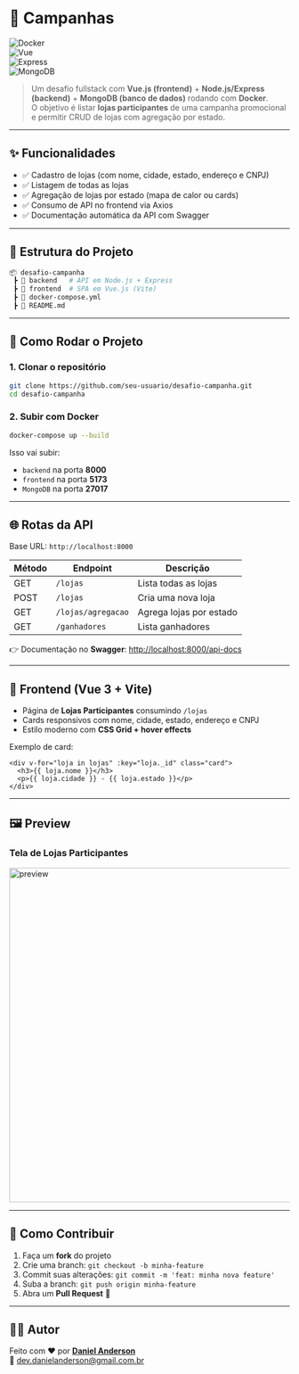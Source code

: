 # 🏪 Campanhas 

![Docker](https://img.shields.io/badge/Docker-✔️-blue)  
![Vue](https://img.shields.io/badge/Vue.js-3-green)  
![Express](https://img.shields.io/badge/Express.js-⚡-black)  
![MongoDB](https://img.shields.io/badge/MongoDB-💾-green)  

> Um desafio fullstack com **Vue.js (frontend)** + **Node.js/Express (backend)** + **MongoDB (banco de dados)** rodando com **Docker**.  
O objetivo é listar **lojas participantes** de uma campanha promocional e permitir CRUD de lojas com agregação por estado.

---

## ✨ Funcionalidades
- ✅ Cadastro de lojas (com nome, cidade, estado, endereço e CNPJ)
- ✅ Listagem de todas as lojas
- ✅ Agregação de lojas por estado (mapa de calor ou cards)
- ✅ Consumo de API no frontend via Axios
- ✅ Documentação automática da API com Swagger

---

## 📂 Estrutura do Projeto
```bash
📦 desafio-campanha
 ┣ 📂 backend   # API em Node.js + Express
 ┣ 📂 frontend  # SPA em Vue.js (Vite)
 ┣ 📜 docker-compose.yml
 ┣ 📜 README.md
```

---

## 🚀 Como Rodar o Projeto

### 1. Clonar o repositório
```bash
git clone https://github.com/seu-usuario/desafio-campanha.git
cd desafio-campanha
```

### 2. Subir com Docker
```bash
docker-compose up --build
```

Isso vai subir:  
- `backend` na porta **8000**  
- `frontend` na porta **5173**  
- `MongoDB` na porta **27017**

---

## 🌐 Rotas da API
Base URL: `http://localhost:8000`

| Método | Endpoint              | Descrição                         |
|--------|-----------------------|-----------------------------------|
| GET    | `/lojas`              | Lista todas as lojas              |
| POST   | `/lojas`              | Cria uma nova loja                |
| GET    | `/lojas/agregacao`    | Agrega lojas por estado           |
| GET    | `/ganhadores`         | Lista ganhadores                  |

👉 Documentação no **Swagger**: [http://localhost:8000/api-docs](http://localhost:8000/api-docs)

---

## 🎨 Frontend (Vue 3 + Vite)
- Página de **Lojas Participantes** consumindo `/lojas`
- Cards responsivos com nome, cidade, estado, endereço e CNPJ  
- Estilo moderno com **CSS Grid + hover effects**

Exemplo de card:
```vue
<div v-for="loja in lojas" :key="loja._id" class="card">
  <h3>{{ loja.nome }}</h3>
  <p>{{ loja.cidade }} - {{ loja.estado }}</p>
</div>
```

---

## 🖼️ Preview
### Tela de Lojas Participantes
<img src="https://i.ibb.co/VYv3khW/shop-dashboard.png" alt="preview" width="600">

---

## 📌 Como Contribuir
1. Faça um **fork** do projeto  
2. Crie uma branch: `git checkout -b minha-feature`  
3. Commit suas alterações: `git commit -m 'feat: minha nova feature'`  
4. Suba a branch: `git push origin minha-feature`  
5. Abra um **Pull Request** 🚀

---

## 👨‍💻 Autor
Feito com ❤️ por [**Daniel Anderson**](https://github.com/seu-usuario)  
📧 dev.danielanderson@gmail.com.br

